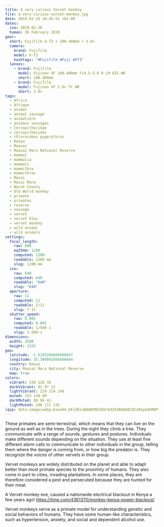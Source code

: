 ```yaml
---
title: A very curious Vervet monkey
file: a-very-curious-vervet-monkey.jpg
date: 2019-02-26 16:45:51 +01:00
dates:
  iso: 2019-02-26
  human: 26 February 2019
gear:
  short: Fujifilm X-T3 + 100-400mm + 2.0×
  camera:
    brand: Fujifilm
    model: X-T3
    hashtags: "#Fujifilm #Fuji #XT3"
  lenses:
    - brand: Fujifilm
      model: Fujinon XF 100-400mm f/4.5-5.6 R LM OIS WR
      short: 100-400mm
    - brand: Fujifilm
      model: Fujinon XF 2.0× TC WR
      short: 2.0×
tags:
  - Africa
  - Afrique
  - animal
  - animal sauvage
  - animalière
  - animaux sauvages
  - Cercopithecidae
  - cercopithécidés
  - chlorocebus pygerythrus
  - Kenya
  - Maasai
  - Maasai Mara National Reserve
  - mammal
  - mammalia
  - mammals
  - mammifère
  - mammifères
  - Masai
  - Masai Mara
  - Narok County
  - Old World monkey
  - primate
  - primates
  - reserve
  - sauvage
  - vervet
  - vervet bleu
  - vervet monkey
  - wild animal
  - wild animals
settings:
  focal_length:
    raw: 800
    eq35mm: 1200
    computed: 1200
    readable: 1200 mm
    slug: 1200-mm
  iso:
    raw: 640
    computed: 640
    readable: "640"
    slug: "640"
  aperture:
    raw: 11
    computed: 11
    readable: ƒ/11
    slug: f-11
  shutter_speed:
    raw: 0.002
    computed: 0.002
    readable: 1/500 s
    slug: 1-500-s
dimensions:
  width: 3500
  height: 2333
geo:
  latitude: -1.6185266666666667
  longitude: 35.306081666666664
  country: Kenya
  city: Maasai Mara National Reserve
  map: true
colors:
  vibrant: 150 128 36
  darkVibrant: 82 97 12
  lightVibrant: 229 214 148
  muted: 153 140 89
  darkMuted: 88 96 42
  lightMuted: 190 171 135
lqip: data:image/webp;base64,UklGRloBAABXRUJQVlA4IE4BAADQCQCdASpkAEMAP1mQuli4MiY0tR3tUwArCWVtOVu9GPLz3FHm2wHmmMv5sBd67A4GkGS2HIcFS30C8IBlnqQ7DntsfJAmi21cUeaxYtdtevawosHth8AA/p/bitSJAxMeigjGvPZSix5qzJcjg4PdH8FVkPsnRKppaOA8euoH6TYqHMTgtO7Qf8uqn3Nvo6xX/eHZhDHl9zob1o7Dviso01OHsX+iEbByVuj1lt/nu4HHjcZ+X/cTaLwS1mZGV+zE0QybT17Zx6XvB3XMDx9AiztSDG2JrpRcZvfp6/fhKAEAlvaaoOTZrUlOTti9TDDPrWng7B/Cy2zyqy1VwB9eCtsptKvJAh9I3Y8MjL3w5zn1ifyXlSgbPW3sRUamG7z45p1POyT/ZLFrTEouuXzzzTJvlp6U9s/g38BrDzBlvfbBlgxHErey+E2tcQAA
---
```


These primates are semi-terrestrial, which means that they can live on the ground as well as in the trees. During the night they climb a tree.  They communicate with a range of sounds, gestures and postures. Individuals make different sounds depending on the situation. They use at least five different alarm calls to communicate to other individuals in the group, telling them where the danger is coming from, or how big the predator is. They recognize the voices of other vervets in their group. 

Vervet monkeys are widely distributed on the planet and able to adapt better than most primate species to the proximity of humans. They also come in part to cities, invading plantations. In some places, they are therefore considered a pest and persecuted because they are hunted for their meat.

A Vervet monkey eve, caused a nationwide electrical blackout in Kenya a few years ago! https://time.com/4361370/monkey-kenya-power-blackout/

Vervet monkeys serve as a primate model for understanding genetic and social behaviors of humans. They have some human-like characteristics, such as hypertension, anxiety, and social and dependent alcohol use.
